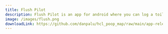 ```yaml
---
title: Flush Pilot
description: Flush Pilot is an app for android where you can log a toilet visit and rate it from 1 to 5. The location is saved, and you can see on a map where other users have gone to the toilet. You can follow your friends so that they show up in your feed and filter so that only friends’ poops are shown on the map. Has features like creating user and login, following friends, map view using OpenStreetMap. All data is saved in a relational database. Developed using Flutter.
image: /images/flush.png
downloadLink: https://github.com/danpalu/hcl_poop_map/raw/main/app-release.apk
---
```

